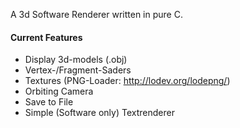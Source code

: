 A 3d Software Renderer written in pure C.

#### Current Features
- Display 3d-models (.obj)
- Vertex-/Fragment-Saders
- Textures (PNG-Loader: http://lodev.org/lodepng/)
- Orbiting Camera
- Save to File
- Simple (Software only) Textrenderer